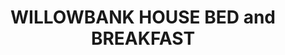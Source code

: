 ---
title: "WILLOWBANK HOUSE BED and BREAKFAST"
address: "60, Bellevue Rd, Enniskillen, Co. Fermanagh BT74 4JH"
tel: "02866 328582"
county: "Fermanagh"
category: "Guesthouses"
type: "Content"
lat: "054.3067040000"
lng: "-007.6266400000"
---